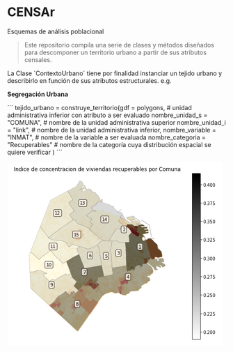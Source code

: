 # CENSAr
Esquemas de análisis poblacional
> Este repositorio compila una serie de clases y métodos diseñados para descomponer un territorio urbano a partir de sus atributos censales. 


La Clase ´ContextoUrbano´ tiene por finalidad instanciar un tejido urbano y describirlo en función de sus atributos estructurales.
e.g.

**Segregación Urbana**

´´´
tejido_urbano = construye_territorio(gdf = polygons, # unidad administrativa inferior con atributo a ser evaluado
                                     nombre_unidad_s = "COMUNA", # nombre de la unidad administrativa superior
                                     nombre_unidad_i = "link", # nombre de la unidad administrativa inferior,
                                     nombre_variable = "INMAT", # nombre de la variable a ser evaluada
                                     nombre_categoria = "Recuperables"  # nombre de la categoría cuya distribución espacial se quiere verificar
                                     )
´´´

![segregacion](CENSAr/img/segregacion.png)